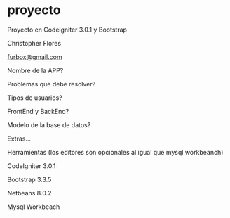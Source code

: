 # proyecto
Proyecto en Codeigniter 3.0.1 y Bootstrap 

Christopher Flores 

furbox@gmail.com 

Nombre de la APP?

Problemas que debe resolver?

Tipos de usuarios?

FrontEnd y BackEnd?

Modelo de la base de datos?

Extras...



Herramientas (los editores son opcionales al igual que mysql workbeanch)

CodeIgniter 3.0.1

Bootstrap 3.3.5

Netbeans 8.0.2

Mysql Workbeach

